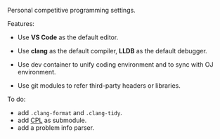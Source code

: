 Personal competitive programming settings.


Features:

- Use **VS Code** as the default editor.

- Use **clang** as the default compiler, **LLDB** as the default debugger.

- Use dev container to unify coding environment and to sync with OJ environment.
- Use git modules to refer third-party headers or libraries.

To do:
- add `.clang-format` and `.clang-tidy`.
- add [CPL](https://github.com/dieram3/competitive-programming-library/tree/master) as submodule.
- add a problem info parser.